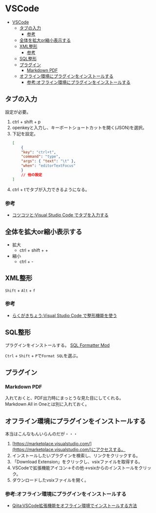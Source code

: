 # VSCode

- [VSCode](#vscode)
  - [タブの入力](#タブの入力)
    - [参考](#参考)
  - [全体を拡大or縮小表示する](#全体を拡大or縮小表示する)
  - [XML整形](#xml整形)
    - [参考](#参考-1)
  - [SQL整形](#sql整形)
  - [プラグイン](#プラグイン)
    - [Markdown PDF](#markdown-pdf)
  - [オフライン環境にプラグインをインストールする](#オフライン環境にプラグインをインストールする)
    - [参考:オフライン環境にプラグインをインストールする](#参考オフライン環境にプラグインをインストールする)

## タブの入力

設定が必要。

1. ctrl + shift + p
2. openkeyと入力し、キーボートショートカットを開く(JSON)を選択。
3. 下記を設定。
    ```json
    [
        {
        "key": "ctrl+t",
        "command": "type",
        "args": { "text": "\t" },
        "when": "editorTextFocus"
        }
        // 他の設定
    ]
    ```
4. ctrl + tでタブが入力できるようになる。

### 参考

- [コツコツと:Visual Studio Code でタブを入力する](https://kotsukotsu.work/tech/2020-10-15-visual-studio-code-%E3%81%A7%E3%82%BF%E3%83%96%E3%82%92%E5%85%A5%E5%8A%9B%E3%81%99%E3%82%8B/)

## 全体を拡大or縮小表示する

- 拡大
    - ctrl + shift + +
- 縮小
    - ctrl + -

## XML整形

```Shift``` + ```Alt``` + ```f```

### 参考

- [らくがきちょう:Visual Studio Code で整形機能を使う](https://sig9.hatenablog.com/entry/2020/01/03/000000)

## SQL整形

プラグインをインストールする。
[SQL Formatter Mod](https://marketplace.visualstudio.com/items?itemName=nmrmsys.vscode-sql-formatter-mod)

`Ctrl` + `Shift` + `P`で`Format SQL`を選ぶ。

## プラグイン

### Markdown PDF

入れておくと、PDF出力時にまっとうな見た目にしてくれる。  
Markdown All in Oneとは別に入れておく。

## オフライン環境にプラグインをインストールする

本当はこんなもんいらんのだが・・・

1. [https://marketplace.visualstudio.com/](https://marketplace.visualstudio.com/)にアクセスする。
2. インストールしたいプラグインを検索し、リンクをクリックする。
3. 「Download Extension」をクリックし、vsixファイルを取得する。
4. VSCodeで拡張機能アイコン→その他→vsixからのインストールをクリック。
5. ダウンロードしたvsixファイルを開く。

### 参考:オフライン環境にプラグインをインストールする

- [Qiita:VSCode拡張機能をオフライン環境でインストールする方法](https://qiita.com/ss_tom_jp/items/5977e4f16d78b8ca7cc8)
